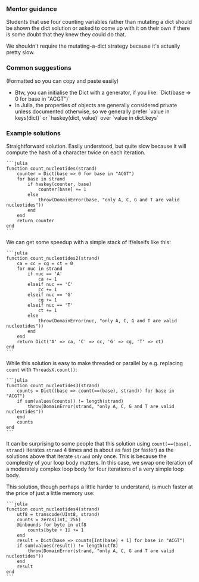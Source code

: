 ### Mentor guidance

Students that use four counting variables rather than mutating a dict should be shown the dict solution or asked to come up with it on their own if there is some doubt that they knew they could do that.

We shouldn't require the mutating-a-dict strategy because it's actually pretty slow.


### Common suggestions

(Formatted so you can copy and paste easily)

- Btw, you can initialise the Dict with a generator, if you like: \`Dict(base => 0 for base in "ACGT")\`
- In Julia, the properties of objects are generally considered private unless documented otherwise, so we generally prefer \`value in keys(dict)\` or \`haskey(dict, value)\` over \`value in dict.keys\`


### Example solutions

Straightforward solution. Easily understood, but quite slow because it will compute the hash of a character twice on each iteration.

````
```julia
function count_nucleotides(strand)
    counter = Dict(base => 0 for base in "ACGT")
    for base in strand
        if haskey(counter, base)
            counter[base] += 1
        else
            throw(DomainError(base, "only A, C, G and T are valid nucleotides"))
        end
    end
    return counter
end
```
````

We can get some speedup with a simple stack of if/elseifs like this:

````
```julia
function count_nucleotides2(strand)
    ca = cc = cg = ct = 0
    for nuc in strand
        if nuc == 'A'
            ca += 1
        elseif nuc == 'C'
            cc += 1
        elseif nuc == 'G'
            cg += 1
        elseif nuc == 'T'
            ct += 1
        else
            throw(DomainError(nuc, "only A, C, G and T are valid nucleotides"))
        end
    end
    return Dict('A' => ca, 'C' => cc, 'G' => cg, 'T' => ct)
end
```
````

While this solution is easy to make threaded or parallel by e.g. replacing `count` with `ThreadsX.count()`:

````
```julia
function count_nucleotides3(strand)
    counts = Dict((base => count(==(base), strand)) for base in "ACGT")
    if sum(values(counts)) != length(strand)
        throw(DomainError(strand, "only A, C, G and T are valid nucleotides"))
    end
    counts
end
```
````

It can be surprising to some people that this solution using `count(==(base), strand)` iterates `strand` 4 times and is about as fast (or faster) as the solutions above that iterate `strand` only once.
This is because the complexity of your loop body matters.
In this case, we swap one iteration of a moderately complex loop body for four iterations of a very simple loop body.

This solution, though perhaps a little harder to understand, is much faster at the price of just a little memory use:

````
```julia
function count_nucleotides4(strand)
    utf8 = transcode(UInt8, strand)
    counts = zeros(Int, 256)
    @inbounds for byte in utf8
        counts[byte + 1] += 1
    end
    result = Dict(base => counts[Int(base) + 1] for base in "ACGT")
    if sum(values(result)) != length(utf8)
        throw(DomainError(strand, "only A, C, G and T are valid nucleotides"))
    end
    result
end
```
````
